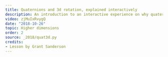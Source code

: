 ```yaml
---
title: Quaternions and 3d rotation, explained interactively
description: An introduction to an interactive experience on why quaternions describe 3d rotations
video: zjMuIxRvygQ
date: "2018-10-26"
topic: Higher dimensions
order: 2
source: _2018/quat3d.py
credits:
- Lesson by Grant Sanderson
---
```

